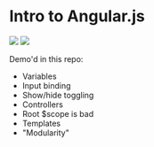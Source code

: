 # Intro to Angular.js

![](https://img.shields.io/badge/data-none-lightgrey.svg)
![](https://img.shields.io/badge/template-angular-red.svg)

Demo'd in this repo:
- Variables
- Input binding
- Show/hide toggling
- Controllers
- Root $scope is bad
- Templates
- "Modularity"